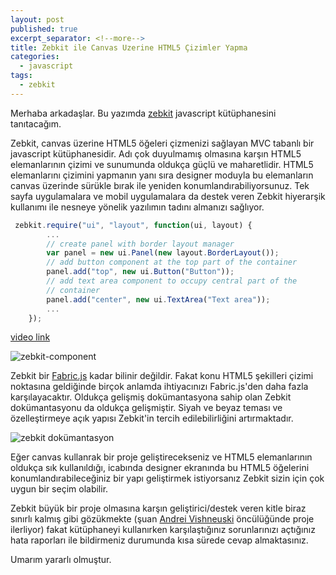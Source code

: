 ```yaml
---
layout: post
published: true
excerpt_separator: <!--more-->
title: Zebkit ile Canvas Uzerine HTML5 Çizimler Yapma
categories:
  - javascript
tags:
  - zebkit
---
```

Merhaba arkadaşlar. Bu yazımda [zebkit](http://www.zebkit.org) javascript kütüphanesini tanıtacağım. 

Zebkit, canvas üzerine HTML5 öğeleri çizmenizi sağlayan MVC tabanlı bir javascript kütüphanesidir. Adı çok duyulmamış olmasına karşın HTML5 elemanlarının çizimi ve sunumunda oldukça güçlü ve maharetlidir. HTML5 elemanlarını çizimini yapmanın yanı sıra designer moduyla bu elemanların canvas üzerinde sürükle bırak ile yeniden konumlandırabiliyorsunuz. Tek sayfa uygulamalara ve mobil uygulamalara da destek veren Zebkit hiyerarşik kullanımı ile nesneye yönelik yazılımın tadını almanızı sağlıyor.  

```js
 zebkit.require("ui", "layout", function(ui, layout) {
        ...
        // create panel with border layout manager
        var panel = new ui.Panel(new layout.BorderLayout());
        // add button component at the top part of the container
        panel.add("top", new ui.Button("Button"));
        // add text area component to occupy central part of the 
        // container
        panel.add("center", new ui.TextArea("Text area"));
        ...
    });
```

[video link](https://youtu.be/iWowJBRMtpc?t=90s)

![zebkit-component]({{site.baseurl}}/assets/media/zebkit-component.PNG)

Zebkit bir [Fabric.js](http://fabricjs.com/) kadar bilinir değildir. Fakat konu HTML5 şekilleri çizimi noktasına geldiğinde birçok anlamda ihtiyacınızı Fabric.js'den daha fazla karşılayacaktır. Oldukça gelişmiş dokümantasyona sahip olan Zebkit dokümantasyonu da oldukça gelişmiştir. Siyah ve beyaz teması ve özelleştirmeye açık yapısı Zebkit'in tercih edilebilirliğini artırmaktadır.

![zebkit dokümantasyon](http://www.zebkit.org/light/public/images/api-light.png?400x400)

Eğer canvas kullanrak bir proje geliştirecekseniz ve HTML5 elemanlarının oldukça sık kullanıldığı, icabında designer ekranında bu HTML5 öğelerini konumlandırabileceğiniz bir yapı geliştirmek istiyorsanız Zebkit sizin için çok uygun bir seçim olabilir. 

Zebkit büyük bir proje olmasına karşın geliştirici/destek veren kitle biraz sınırlı kalmış gibi gözükmekte (şuan [Andrei Vishneuski](https://github.com/barmalei/zebkit) öncülüğünde proje ilerliyor) fakat kütüphaneyi kullanırken karşılaştığınız sorunlarınızı açtığınız hata raporları ile bildirmeniz durumunda kısa sürede cevap almaktasınız. 

Umarım yararlı olmuştur.
